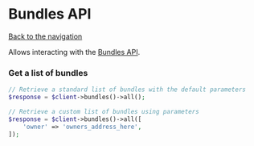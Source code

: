 # Bundles API

[Back to the navigation](README.md)

Allows interacting with the [Bundles API](https://docs.opensea.io/reference/retrieving-bundles).

### Get a list of bundles

```php
// Retrieve a standard list of bundles with the default parameters
$response = $client->bundles()->all();

// Retrieve a custom list of bundles using parameters
$response = $client->bundles()->all([
    'owner' => 'owners_address_here',
]);
```
